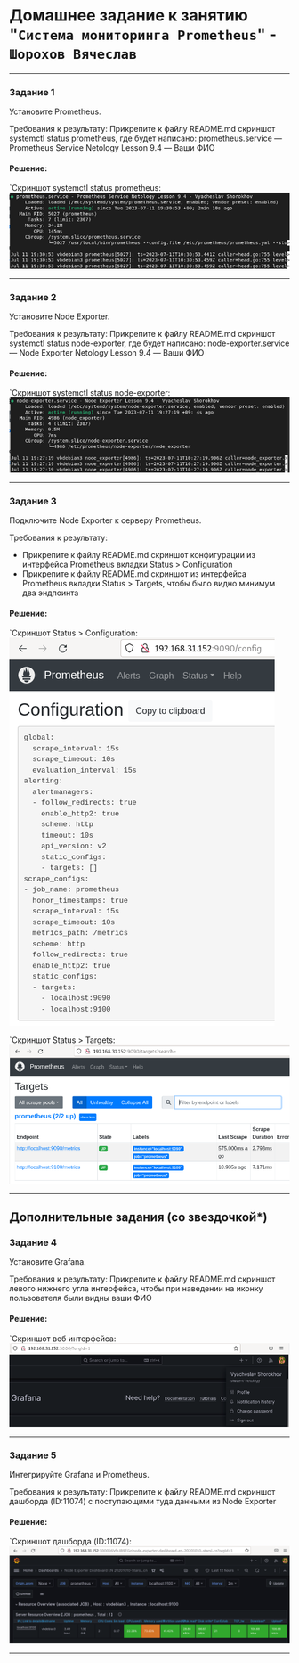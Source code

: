 # Домашнее задание к занятию "`Система мониторинга Prometheus`" - `Шорохов Вячеслав`

---

### Задание 1

Установите Prometheus.

Требования к результату:
Прикрепите к файлу README.md скриншот systemctl status prometheus, где будет написано: prometheus.service — Prometheus Service Netology Lesson 9.4 — Ваши ФИО

#### Решение:

`Скриншот systemctl status prometheus:
![Скриншот 1](img/1.png)

---

### Задание 2

Установите Node Exporter.

Требования к результату:
Прикрепите к файлу README.md скриншот systemctl status node-exporter, где будет написано: node-exporter.service — Node Exporter Netology Lesson 9.4 — Ваши ФИО

#### Решение:

`Скриншот systemctl status node-exporter:
![Скриншот 2](img/2.png)

---

### Задание 3

Подключите Node Exporter к серверу Prometheus.

Требования к результату:
- Прикрепите к файлу README.md скриншот конфигурации из интерфейса Prometheus вкладки Status > Configuration
- Прикрепите к файлу README.md скриншот из интерфейса Prometheus вкладки Status > Targets, чтобы было видно минимум два эндпоинта

#### Решение:

`Скриншот Status > Configuration:
![Скриншот 3](img/3.1.png)

`Скриншот Status > Targets:
![Скриншот 4](img/3.2.png)

---

## Дополнительные задания (со звездочкой*)

### Задание 4

Установите Grafana.

Требования к результату:
Прикрепите к файлу README.md скриншот левого нижнего угла интерфейса, чтобы при наведении на иконку пользователя были видны ваши ФИО

#### Решение:

`Скриншот веб интерфейса:
![Скриншот 5](img/4.png)

---

### Задание 5

Интегрируйте Grafana и Prometheus.

Требования к результату:
Прикрепите к файлу README.md скриншот дашборда (ID:11074) с поступающими туда данными из Node Exporter

#### Решение:

`Скриншот дашборда (ID:11074):
![Скриншот 6](img/5.png)

---
